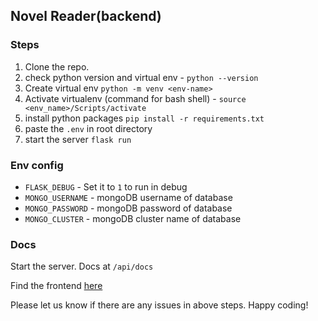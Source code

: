 ## Novel Reader(backend)

### Steps
1. Clone the repo.
4. check python version and virtual env - `python --version`
5. Create virtual env `python -m venv <env-name>`
6. Activate virtualenv (command for bash shell) - `source <env_name>/Scripts/activate`
7. install python packages `pip install -r requirements.txt`
8. paste the `.env` in root directory
9. start the server `flask run`

### Env config
* `FLASK_DEBUG` - Set it to `1` to run in debug
* `MONGO_USERNAME` - mongoDB username of database
* `MONGO_PASSWORD` - mongoDB password of database 
* `MONGO_CLUSTER` - mongoDB cluster name of database

### Docs
Start the server. Docs at `/api/docs`

Find the frontend [here](https://github.com/con-artist/Novel-Reader)

Please let us know if there are any issues in above steps. Happy coding!
